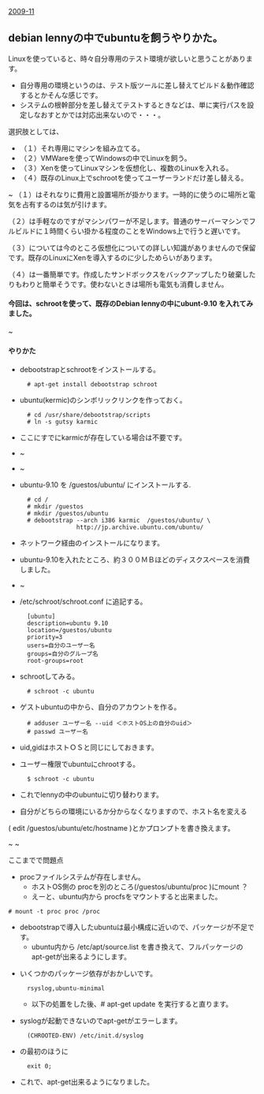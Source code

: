 ﻿[2009-11](2009-11.md) 

## debian lennyの中でubuntuを飼うやりかた。

Linuxを使っていると、時々自分専用のテスト環境が欲しいと思うことがあります。
- 自分専用の環境というのは、テスト版ツールに差し替えてビルド＆動作確認するとかそんな感じです。
- システムの根幹部分を差し替えてテストするときなどは、単に実行パスを設定しなおすとかでは対応出来ないので・・・。

<!-- dummy comment line for breaking list -->

選択肢としては、
- （１）それ専用にマシンを組み立てる。
- （２）VMWareを使ってWindowsの中でLinuxを飼う。
- （３）Xenを使ってLinuxマシンを仮想化し、複数のLinuxを入れる。
- （４）既存のLinux上でschrootを使ってユーザーランドだけ差し替える。

<!-- dummy comment line for breaking list -->

~
（１）はそれなりに費用と設置場所が掛かります。一時的に使うのに場所と電気を占有するのは気が引けます。

（２）は手軽なのですがマシンパワーが不足します。普通のサーバーマシンでフルビルドに１時間くらい掛かる程度のことをWindows上で行うと遅いです。

（３）については今のところ仮想化についての詳しい知識がありませんので保留です。既存のLinuxにXenを導入するのに少しためらいがあります。

（４）は一番簡単です。作成したサンドボックスをバックアップしたり破棄したりもわりと簡単そうです。使わないときは場所も電気も消費しません。

#### 今回は、schrootを使って、既存のDebian lennyの中にubunt-9.10 を入れてみました。

~
#### やりかた

- debootstrapとschrootをインストールする。

		# apt-get install debootstrap schroot
- ubuntu(kermic)のシンボリックリンクを作っておく。

		# cd /usr/share/debootstrap/scripts
		# ln -s gutsy karmic
- ここにすでにkarmicが存在している場合は不要です。
- ~
- ~
- ubuntu-9.10 を /guestos/ubuntu/ にインストールする.

		# cd /
		# mkdir /guestos
		# mkdir /guestos/ubuntu
		# debootstrap --arch i386 karmic  /guestos/ubuntu/ \
		              http://jp.archive.ubuntu.com/ubuntu/
- ネットワーク経由のインストールになります。
- ubuntu-9.10を入れたところ、約３００ＭＢほどのディスクスペースを消費しました。
- ~
- /etc/schroot/schroot.conf に追記する。

		[ubuntu]
		description=ubuntu 9.10
		location=/guestos/ubuntu
		priority=3
		users=自分のユーザー名
		groups=自分のグループ名
		root-groups=root
- schrootしてみる。

		# schroot -c ubuntu
- ゲストubuntuの中から、自分のアカウントを作る。

		# adduser ユーザー名 --uid ＜ホストOS上の自分のuid＞
		# passwd ユーザー名
- uid,gidはホストＯＳと同じにしておきます。
- ユーザー権限でubuntuにchrootする。

		$ schroot -c ubuntu
- これでlennyの中のubuntuに切り替わります。
- 自分がどちらの環境にいるか分からなくなりますので、ホスト名を変える

<!-- dummy comment line for breaking list -->
( edit /guestos/ubuntu/etc/hostname )とかプロンプトを書き換えます。

~
~

ここまでで問題点
- procファイルシステムが存在しません。
    - ホストOS側の procを別のところ(/guestos/ubuntu/proc )にmount ？
    - えーと、ubuntu内から procfsをマウントすると出来ました。

<!-- dummy comment line for breaking list -->

	# mount -t proc proc /proc

- debootstrapで導入したubuntuは最小構成に近いので、パッケージが不足です。
    - ubuntu内から /etc/apt/source.list を書き換えて、フルパッケージのapt-getが出来るようにします。

<!-- dummy comment line for breaking list -->



- いくつかのパッケージ依存がおかしいです。

		rsyslog,ubuntu-minimal
    - 以下の処置をした後、# apt-get update を実行すると直ります。

<!-- dummy comment line for breaking list -->

- syslogが起動できないのでapt-getがエラーします。

		(CHROOTED-ENV) /etc/init.d/syslog
- の最初のほうに

		exit 0;
- これで、apt-get出来るようになりました。

